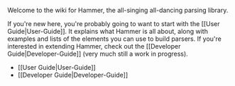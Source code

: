 Welcome to the wiki for Hammer, the all-singing all-dancing parsing library.

If you're new here, you're probably going to want to start with the [[User Guide|User-Guide]]. It explains what Hammer is all about, along with examples and lists of the elements you can use to build parsers. If you're interested in extending Hammer, check out the [[Developer Guide|Developer-Guide]] (very much still a work in progress). 

* [[User Guide|User-Guide]]
* [[Developer Guide|Developer-Guide]]
